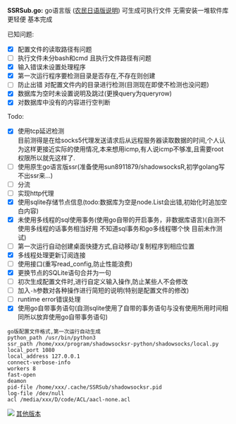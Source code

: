 **SSRSub.go:** go语言版 ([农民日语版说明](https://github.com/Asutorufa/SSRSubscriptionDecode/blob/master/readme_jp.md)) 可生成可执行文件 无需安装一堆软件库 更轻便 基本完成  
  
已知问题:  
- [x]  配置文件的读取路径有问题  
- [ ] 执行文件未分bash和cmd 且执行文件路径有问题  
- [x] 输入错误未设置处理程序  
- [x] 第一次运行程序要检测目录是否存在,不存在则创建  
- [ ] 防止出错 对配置文件内的目录进行检测(目测现在即使不检测也没问题)  
- [x] 数据库为空时未设置说明及跳过(更换query为queryrow)  
- [x] 对数据库中没有的内容进行空判断

Todo:  
- [x] 使用tcp延迟检测  
   目前测得是在给socks5代理发送请求后从远程服务器读取数据的时间,个人认为这样更接近实际的使用情况,本来想用icmp,有人说icmp不够准,且需要root权限所以就先这样了.   
- [ ] 使用原生go语言版ssr(准备使用sun8911879/shadowsocksR,初学golang写不出ssr来...)  
- [ ] 分流  
- [ ] 实现http代理  
- [x] 使用sqlite存储节点信息(todo:数据库为空是node.List会出错,初始化时追加空白内容)  
- [x] 未使用多线程的sql使用事务(使用go自带的开启事务，非数据库语言)(自测不使用多线程的话事务相当好用 不知道sql事务和go多线程哪个快 目前未作测试)
- [ ] 第一次运行自动创建桌面快捷方式,自动移动/复制程序到相应位置
- [x] 多线程处理更新订阅连接
- [ ] 使用接口(重写read_config,防止性能浪费)
- [x] 更换节点的SQLite语句合并为一句
- [ ] 初次生成配置文件时,进行自定义输入操作,防止某些人不会修改
- [ ] 加入`-h`参数对各种操作进行简短的说明(特别是配置文件的修改)
- [ ] runtime error错误处理
- [x] 使用go自带事务语句(自测sqlite使用了自带的事务语句与没有使用所用时间相同所以放弃使用go自带事务语句)
```
go版配置文件格式,第一次运行自动生成
python_path /usr/bin/python3
ssr_path /home/xxx/program/shadowsocksr-python/shadowsocks/local.py
local_port 1080
local_address 127.0.0.1
connect-verbose-info
workers 8
fast-open
deamon
pid-file /home/xxx/.cache/SSRSub/shadowsocksr.pid
log-file /dev/null
acl /media/xxx/D/code/ACL/aacl-none.acl
```
![](https://raw.githubusercontent.com/Asutorufa/SSRSubscriptionDecode/master/Screenshot_20190322_162414.png)
[其他版本](https://github.com/Asutorufa/SSRSubscriptionDecode/blob/master/readme_others.md) 
